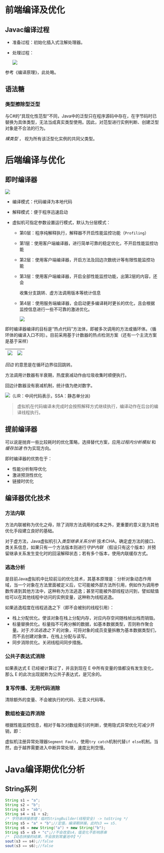 # 前端编译及优化

## Javac编译过程

- 准备过程：初始化插入式注解处理器。

- 处理过程：

  ![](http://img.070077.xyz/typora_img/image-20220228121827151.png)

参考《编译原理》，此处略。

## 语法糖

###  类型擦除型泛型

与C#的“具现化性范型“不同，Java中的泛型只在程序源码中存在，在字节码时已替换为具体类型，无法当成真实类型使用。因此，对范型进行实例判断、创建泛型对象是不合法的行为。

*裸类型* ， 视为所有该泛型化实例的共同父类型。

# 后端编译与优化

## 即时编译器

![](http://img.070077.xyz/typora_img/image-20220228215109712.png)

- 编译模式：代码编译为本地代码

- 解释模式：便于程序迅速启动

- 虚拟机可指定参数设置运行模式，默认为分层模式：

  - 第0层：程序纯解释执行，解释器不开启性能监控功能（`Profiling`）

  - 第1层：使用客户端编译器，进行简单可靠的稳定优化，不开启性能监控功能

  - 第2层：使用客户端编译器，开启方法及回边次数统计等有限性能监控功能

  - 第3层：使用客户端编译器，开启全部性能监控功能，出第2层的内容，还会

    收集分支跳转、虚方法调用版本等统计信息

  - 第4层：使用服务端编译器，会启动更多编译耗时更长的优化，且会根据监控信息进行一些不可靠的激进优化。

    ![](http://img.070077.xyz/typora_img/image-20220228215846774.png)

即时编译器编译的目标是“热点代码”方法体，即被多次调用的方法或循环体。（循环体的编译入口不同）。目前采用基于计数器的热点检测方案（还有一个主流方案是基于采样）

| ![](http://img.070077.xyz/typora_img/image-20220228220315587.png) | ![](http://img.070077.xyz/typora_img/image-20220228220341633.png) |
| ------------------------------------------------------------ | ------------------------------------------------------------ |

*回边* 的意思是在循环边界往回跳转。

方法调用计数器有半衰期，热度衰减动作由垃圾收集时顺便执行。

回边计数器没有衰减机制，统计值为绝对数字。

![](http://img.070077.xyz/typora_img/image-20220228220958077.png)（LIR：中间代码表示，SSA：静态单分派)

> 虚拟机在代码编译未完成时会按照解释方式继续执行，编译动作在后台的编译线程执行。

## 提前编译器

可以说是抛弃一些比较耗时的优化策略，选择替代方案，应用*过程内分析模拟* 和 *缓存加速* 作为实现方向。

即时编译器的优势在于：

-  性能分析制导优化
- 激进预测性优化
- 链接时优化

## 编译器优化技术

### 方法内联

方法内联被称为优化之母，除了消除方法调用的成本之外，更重要的意义是为其他优化手段建立良好的基础。

对于虚方法，Java虚拟机引入*类型继承关系分析* 技术CHA，确定虚方法的接口、类关系信息，如果只有一个方法版本则进行*守护内联* （假设只有这个版本）并预留继承关系发生变化时的回滚解释状态；若有多个版本，使用内联缓存方式。

### 逃逸分析

是目前Java虚拟机中比较前沿的优化技术，其基本原理是：分析对象动态作用域，当一个对象在方法里面被定义后，它可能被外部方法所引用，例如作为调用参数传递到其他方法中，这种称为方法逃逸；甚至可能被外部线程访问到，譬如赋值给可以在其他线程中访问的实例变量，这种称为线程逃逸。

如果逃逸程度在线程逃逸之下（即不会被别的线程引用）：

- 栈上分配优化。使该对象在栈上分配内存，对应内存空间随栈帧出栈而销毁。
- 标量替换优化。标量指不可再分解的数据，如基本数据类型，否则称作聚合量。对于*方法逃逸之下* 的对象，可将对象的成员变量拆散为基本数据类型们，而不去创建对象体，在栈上分配与读写。
- 同步消除优化。关闭线程间同步措施。

### 公共子表达式消除

如果表达式 E 已经被计算过了，并且到现在 E 中所有变量的值都没有发生变化，那么 E 的此次出现就称为公共子表达式，是冗余的。

### 复写传播、无用代码消除

清除额外的变量、不会被执行的代码、无意义代码等。

### 数组检查边界消除

根据性能监控信息，相对于每次对数组索引的判断，使用隐式异常优化可减少开销，即：

虚拟机注册异常处理器`Segment Fault`，使用`try catch`机制代替`if else`机制。当然，由于越界需要进入中断异常处理，速度比判空慢。

# Java编译期优化分析

## String系列

```java
String s1 = "a";
String s2 = "b";
String s3 = "ab";
String s4 = s1 + s2;
/* 字符串拼接原理：临时StringBuilder(线程安全) -> toString */
String s5 = "a" + "b";//定值，编译期拼接。此时s3 == s5.
String s6 = new String("a") + new String("b");
String s5 = s5 + "c";//不会改变s4，值变化不影响原串
/* 【动态拼接的结果，不会放到常量池中】*/
sout(s3 == s4);//false
sout(s3 == s6);//false
```
